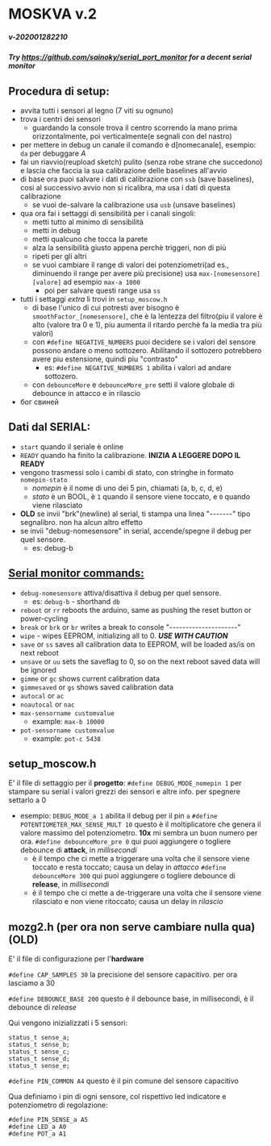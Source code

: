 # MOSKVA v.2
##### v-202001282210
##### Try https://github.com/sainoky/serial_port_monitor for a decent serial monitor

## Procedura di setup:
  * avvita tutti i sensori al legno (7 viti su ognuno)
  * trova i centri dei sensori
    - guardando la console trova il centro scorrendo la mano prima orizzontalmente, poi verticalmente(e segnali con del nastro)
  * per mettere in debug un canale il comando è d[nomecanale], esempio: `da` per debuggare _A_
  * fai un riavvio(reupload sketch) pulito (senza robe strane che succedono) e lascia che faccia la sua calibrazione delle baselines all'avvio
  * di base ora puoi salvare i dati di calibrazione con `ssb` (save baselines), cosi al successivo avvio non si ricalibra, ma usa i dati di questa calibrazione
    - se vuoi de-salvare la calibrazione usa `usb` (unsave baselines)
  * qua ora fai i settaggi di sensibilità per i canali singoli:
    - metti tutto al minimo di sensibilità
    - metti in debug
    - metti qualcuno che tocca la parete
    - alza la sensibilità giusto appena perchè triggeri, non di più
    - ripeti per gli altri
    - se vuoi cambiare il range di valori dei potenziometri(ad es., diminuendo il range per avere più precisione) usa `max-[nomesensore] [valore]` ad esempio `max-a 1000`
      + poi per salvare questi range usa `ss`
  * tutti i settaggi _extra_ li trovi in `setup_moscow.h`
    - di base l'unico di cui potresti aver bisogno è `smoothFactor_[nomesensore]`, che è la lentezza del filtro(piu il valore è alto (valore tra 0 e 1), piu aumenta il ritardo perchè fa la media tra più valori)
    - con `#define NEGATIVE_NUMBERS` puoi decidere se i valori del sensore possono andare o meno sottozero. Abilitando il sottozero potrebbero avere piu estensione, quindi piu "contrasto"
      + es: `#define NEGATIVE_NUMBERS 1` abilita i valori ad andare sottozero.
    - con `debounceMore` e `debounceMore_pre` setti il valore globale di debounce in attacco e in rilascio
  * бог свиней
    
## Dati dal SERIAL:
  * `start` quando il seriale è online
  * `READY` quando ha finito la calibrazione. **INIZIA A LEGGERE DOPO IL READY**
  * vengono trasmessi solo i cambi di stato, con stringhe in formato `nomepin-stato`
    - _nomepin_ è il nome di uno dei 5 pin, chiamati (a, b, c, d, e)
    - _stato_ è un BOOL, è `1` quando il sensore viene toccato, e `0` quando viene rilasciato
  * **OLD** se invii "brk"(newline) al serial, ti stampa una linea "-------" tipo segnalibro. non ha alcun altro effetto
  * se invii "debug-nomesensore" in serial, accende/spegne il debug per quel sensore.
    - es: debug-b
    
## <u>Serial monitor commands:</u>
  * `debug-nomesensore` attiva/disattiva il debug per quel sensore.
    - es: `debug-b` - shorthand `db`
  * `reboot` or `rr` reboots the arduino, same as pushing the reset button or power-cycling
  * `break` or `brk` or `br` writes a break to console "---------------------"
  * `wipe` - wipes EEPROM, initializing all to 0. _**USE WITH CAUTION**_
  * `save` or `ss` saves all calibration data to EEPROM, will be loaded as/is on next reboot
  * `unsave` or `uu` sets the saveflag to 0, so on the next reboot saved data will be ignored
  * `gimme` or `gc` shows current calibration data
  * `gimmesaved` or `gs` shows saved calibration data
  * `autocal` or `ac`
  * `noautocal` or `nac`
  * `max-sensorname customvalue`
    - example: `max-b 10000`
  * `pot-sensorname customvalue`
    - example: `pot-c 5438`

## setup_moscow.h
  E' il file di settaggio per il **progetto**:
  `#define DEBUG_MODE_nomepin 1` per stampare su serial i valori grezzi dei sensori e altre info. per spegnere settarlo a 0
  - esempio: `DEBUG_MODE_a 1` abilita il debug per il pin `a` 
  `#define POTENTIOMETER_MAX_SENSE_MULT 10` questo è il moltiplicatore che genera il valore massimo del potenziometro. **10x** mi sembra un buon numero per ora.
  `#define debounceMore_pre 0` qui puoi aggiungere o togliere debounce di **attack**, in _millisecondi_
    - è il tempo che ci mette a triggerare una volta che il sensore viene toccato e resta toccato; causa un delay in _attacco_
  `#define debounceMore 300` qui puoi aggiungere o togliere debounce di **release**, in _millisecondi_
    - è il tempo che ci mette a de-triggerare una volta che il sensore viene rilasciato e non viene ritoccato; causa un delay in _rilascio_

## mozg2.h (per ora non serve cambiare nulla qua) (OLD)
  E' il file di configurazione per l'**hardware**

  `#define CAP_SAMPLES 30` la precisione del sensore capacitivo. per ora lasciamo a 30

  `#define DEBOUNCE_BASE 200` questo è il debounce base, in millisecondi, è il debounce di _release_

  Qui vengono inizializzati i 5 sensori:
  ~~~~
  status_t sense_a;
  status_t sense_b;
  status_t sense_c;
  status_t sense_d;
  status_t sense_e;
  ~~~~

  `#define PIN_COMMON A4` questo è il pin comune del sensore capacitivo

  Qua definiamo i pin di ogni sensore, col rispettivo led indicatore e potenziometro di regolazione:

  ~~~~
  #define PIN_SENSE_a A5
  #define LED_a A0
  #define POT_a A1
  ~~~~
